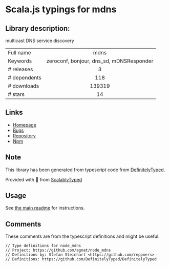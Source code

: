 
# Scala.js typings for mdns


## Library description:
multicast DNS service discovery

|                    |                 |
| ------------------ | :-------------: |
| Full name          | mdns |
| Keywords           | zeroconf, bonjour, dns_sd, mDNSResponder |
| # releases         | 3 |
| # dependents       | 118 |
| # downloads        | 139319 |
| # stars            | 14 |

## Links
- [Homepage](http://agnat.github.com/node_mdns)
- [Bugs](http://github.com/agnat/node_mdns/issues)
- [Repository](https://github.com/agnat/node_mdns)
- [Npm](https://www.npmjs.com/package/mdns)
    


## Note
This library has been generated from typescript code from [DefinitelyTyped](https://definitelytyped.org).

Provided with :purple_heart: from [ScalablyTyped](https://github.com/oyvindberg/ScalablyTyped)

## Usage
See [the main readme](../../readme.md) for instructions.

## Comments

These comments are from the typescript definitions and might be useful:
```
// Type definitions for node_mdns
// Project: https://github.com/agnat/node_mdns
// Definitions by: Stefan Steinhart <https://github.com/reppners>
// Definitions: https://github.com/DefinitelyTyped/DefinitelyTyped

```

